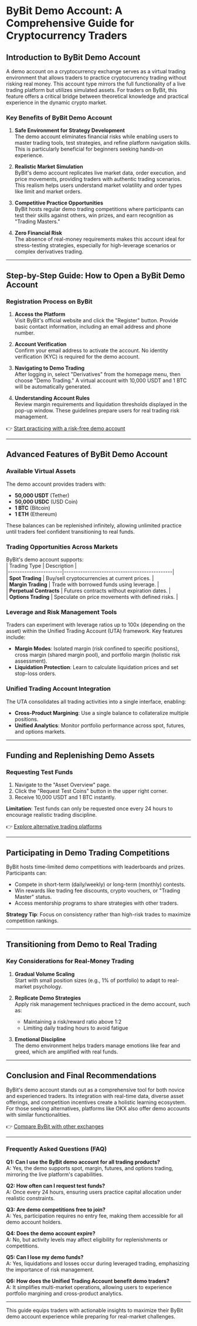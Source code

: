 # ByBit Demo Account: A Comprehensive Guide for Cryptocurrency Traders

## Introduction to ByBit Demo Account

A demo account on a cryptocurrency exchange serves as a virtual trading environment that allows traders to practice cryptocurrency trading without risking real money. This account type mirrors the full functionality of a live trading platform but utilizes simulated assets. For traders on ByBit, this feature offers a critical bridge between theoretical knowledge and practical experience in the dynamic crypto market.

### Key Benefits of ByBit Demo Account

1. **Safe Environment for Strategy Development**  
   The demo account eliminates financial risks while enabling users to master trading tools, test strategies, and refine platform navigation skills. This is particularly beneficial for beginners seeking hands-on experience.

2. **Realistic Market Simulation**  
   ByBit's demo account replicates live market data, order execution, and price movements, providing traders with authentic trading scenarios. This realism helps users understand market volatility and order types like limit and market orders.

3. **Competitive Practice Opportunities**  
   ByBit hosts regular demo trading competitions where participants can test their skills against others, win prizes, and earn recognition as "Trading Masters."

4. **Zero Financial Risk**  
   The absence of real-money requirements makes this account ideal for stress-testing strategies, especially for high-leverage scenarios or complex derivatives trading.

---

## Step-by-Step Guide: How to Open a ByBit Demo Account

### Registration Process on ByBit

1. **Access the Platform**  
   Visit ByBit's official website and click the "Register" button. Provide basic contact information, including an email address and phone number.

2. **Account Verification**  
   Confirm your email address to activate the account. No identity verification (KYC) is required for the demo account.

3. **Navigating to Demo Trading**  
   After logging in, select "Derivatives" from the homepage menu, then choose "Demo Trading." A virtual account with 10,000 USDT and 1 BTC will be automatically generated.

4. **Understanding Account Rules**  
   Review margin requirements and liquidation thresholds displayed in the pop-up window. These guidelines prepare users for real trading risk management.

👉 [Start practicing with a risk-free demo account](https://bit.ly/okx-bonus)

---

## Advanced Features of ByBit Demo Account

### Available Virtual Assets

The demo account provides traders with:  
- **50,000 USDT** (Tether)  
- **50,000 USDC** (USD Coin)  
- **1 BTC** (Bitcoin)  
- **1 ETH** (Ethereum)  

These balances can be replenished infinitely, allowing unlimited practice until traders feel confident transitioning to real funds.

### Trading Opportunities Across Markets

ByBit's demo account supports:  
| Trading Type          | Description                                  |  
|-----------------------|----------------------------------------------|  
| **Spot Trading**      | Buy/sell cryptocurrencies at current prices. |  
| **Margin Trading**    | Trade with borrowed funds using leverage.    |  
| **Perpetual Contracts** | Futures contracts without expiration dates. |  
| **Options Trading**   | Speculate on price movements with defined risks. |  

### Leverage and Risk Management Tools

Traders can experiment with leverage ratios up to 100x (depending on the asset) within the Unified Trading Account (UTA) framework. Key features include:  
- **Margin Modes**: Isolated margin (risk confined to specific positions), cross margin (shared margin pool), and portfolio margin (holistic risk assessment).  
- **Liquidation Protection**: Learn to calculate liquidation prices and set stop-loss orders.  

### Unified Trading Account Integration

The UTA consolidates all trading activities into a single interface, enabling:  
- **Cross-Product Margining**: Use a single balance to collateralize multiple positions.  
- **Unified Analytics**: Monitor portfolio performance across spot, futures, and options markets.  

---

## Funding and Replenishing Demo Assets

### Requesting Test Funds

1. Navigate to the "Asset Overview" page.  
2. Click the "Request Test Coins" button in the upper right corner.  
3. Receive 10,000 USDT and 1 BTC instantly.  

**Limitation**: Test funds can only be requested once every 24 hours to encourage realistic trading discipline.

👉 [Explore alternative trading platforms](https://bit.ly/okx-bonus)

---

## Participating in Demo Trading Competitions

ByBit hosts time-limited demo competitions with leaderboards and prizes. Participants can:  
- Compete in short-term (daily/weekly) or long-term (monthly) contests.  
- Win rewards like trading fee discounts, crypto vouchers, or "Trading Master" status.  
- Access mentorship programs to share strategies with other traders.  

**Strategy Tip**: Focus on consistency rather than high-risk trades to maximize competition rankings.

---

## Transitioning from Demo to Real Trading

### Key Considerations for Real-Money Trading

1. **Gradual Volume Scaling**  
   Start with small position sizes (e.g., 1% of portfolio) to adapt to real-market psychology.

2. **Replicate Demo Strategies**  
   Apply risk management techniques practiced in the demo account, such as:  
   - Maintaining a risk/reward ratio above 1:2  
   - Limiting daily trading hours to avoid fatigue  

3. **Emotional Discipline**  
   The demo environment helps traders manage emotions like fear and greed, which are amplified with real funds.

---

## Conclusion and Final Recommendations

ByBit's demo account stands out as a comprehensive tool for both novice and experienced traders. Its integration with real-time data, diverse asset offerings, and competition incentives create a holistic learning ecosystem. For those seeking alternatives, platforms like OKX also offer demo accounts with similar functionalities.

👉 [Compare ByBit with other exchanges](https://bit.ly/okx-bonus)

---

### Frequently Asked Questions (FAQ)

**Q1: Can I use the ByBit demo account for all trading products?**  
A: Yes, the demo supports spot, margin, futures, and options trading, mirroring the live platform's capabilities.

**Q2: How often can I request test funds?**  
A: Once every 24 hours, ensuring users practice capital allocation under realistic constraints.

**Q3: Are demo competitions free to join?**  
A: Yes, participation requires no entry fee, making them accessible for all demo account holders.

**Q4: Does the demo account expire?**  
A: No, but activity levels may affect eligibility for replenishments or competitions.

**Q5: Can I lose my demo funds?**  
A: Yes, liquidations and losses occur during leveraged trading, emphasizing the importance of risk management.

**Q6: How does the Unified Trading Account benefit demo traders?**  
A: It simplifies multi-market operations, allowing users to experience portfolio margining and cross-product analytics.  

---

This guide equips traders with actionable insights to maximize their ByBit demo account experience while preparing for real-market challenges.